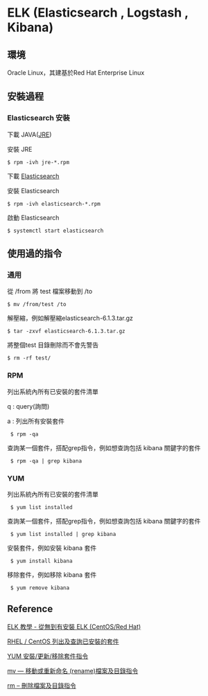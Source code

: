 # ELK (Elasticsearch , Logstash , Kibana)

## 環境
Oracle Linux，其建基於Red Hat Enterprise Linux

## 安裝過程
### Elasticsearch 安裝
下載 JAVA([JRE](https://www.oracle.com/technetwork/java/javase/downloads/index.html))

安裝 JRE
```
$ rpm -ivh jre-*.rpm
```
下載 [Elasticsearch](https://www.elastic.co/downloads/elasticsearch)

安裝 Elasticsearch
```
$ rpm -ivh elasticsearch-*.rpm
```
啟動 Elasticsearch
```
$ systemctl start elasticsearch
```


## 使用過的指令
### 通用
從 /from 將 test 檔案移動到 /to
```
$ mv /from/test /to
```
解壓縮，例如解壓縮elasticsearch-6.1.3.tar.gz
```
$ tar -zxvf elasticsearch-6.1.3.tar.gz
```
將整個test 目錄刪除而不會先警告
```
$ rm -rf test/
```
### RPM
列出系統內所有已安裝的套件清單

q : query(詢問)

a : 列出所有安裝套件
```
 $ rpm -qa
```
查詢某一個套件，搭配grep指令，例如想查詢包括 kibana 關鍵字的套件
```
 $ rpm -qa | grep kibana
```
### YUM
列出系統內所有已安裝的套件清單
```
 $ yum list installed
```
查詢某一個套件，搭配grep指令，例如想查詢包括 kibana 關鍵字的套件
```
 $ yum list installed | grep kibana
```
安裝套件，例如安裝 kibana 套件
```
 $ yum install kibana
```
移除套件，例如移除 kibana 套件
```
 $ yum remove kibana
```
## Reference
[ELK 教學 - 從無到有安裝 ELK (CentOS/Red Hat)](https://blog.johnwu.cc/article/how-to-install-elasticsearch-logstash-and-kibana-elk-stack-on-centos-red-hat.html)

[RHEL / CentOS 列出及查詢已安裝的套件](https://www.phpini.com/linux/rhel-centos-list-search-installed-packages)

[YUM 安裝/更新/移除套件指令](https://www.phpini.com/linux/yum-install-remove-update-package)

[mv — 移動或重新命名 (rename)檔案及目錄指令](https://www.phpini.com/linux/mv-move-rename-file-directory-command)

[rm – 刪除檔案及目錄指令](https://www.phpini.com/linux/rm-delete-files-directory-command)
